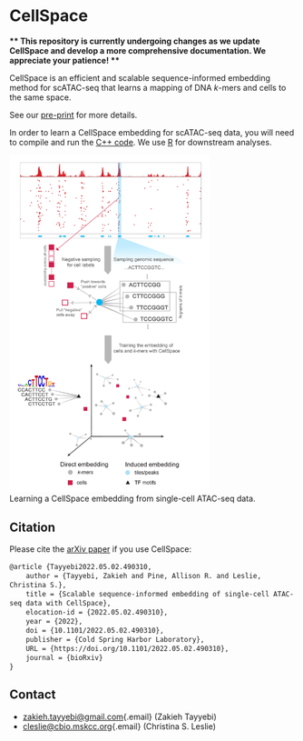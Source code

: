 # CellSpace

**\*\* This repository is currently undergoing changes as we update CellSpace and develop a more comprehensive documentation. We appreciate your patience! \*\***

CellSpace is an efficient and scalable sequence-informed embedding method for scATAC-seq that learns a mapping of DNA *k*-mers and cells to the same space.

See our [pre-print](https://www.biorxiv.org/content/10.1101/2022.05.02.490310v3.full.pdf) for more details.

In order to learn a CellSpace embedding for scATAC-seq data, you will need to compile and run the [C++ code](cpp/). We use [R](R/) for downstream analyses.

<p align="center">

<img src="CellSpace.png" width="70%"/> <br> Learning a CellSpace embedding from single-cell ATAC-seq data.

</p>

## Citation

Please cite the [arXiv paper](https://doi.org/10.1101/2022.05.02.490310) if you use CellSpace:

```         
@article {Tayyebi2022.05.02.490310,
    author = {Tayyebi, Zakieh and Pine, Allison R. and Leslie, Christina S.},
    title = {Scalable sequence-informed embedding of single-cell ATAC-seq data with CellSpace},
    elocation-id = {2022.05.02.490310},
    year = {2022},
    doi = {10.1101/2022.05.02.490310},
    publisher = {Cold Spring Harbor Laboratory},
    URL = {https://doi.org/10.1101/2022.05.02.490310},
    journal = {bioRxiv}
}
```

## Contact

-   [zakieh.tayyebi\@gmail.com](mailto:zakieh.tayyebi@gmail.com){.email} (Zakieh Tayyebi)
-   [cleslie\@cbio.mskcc.org](mailto:cleslie@cbio.mskcc.org){.email} (Christina S. Leslie)
